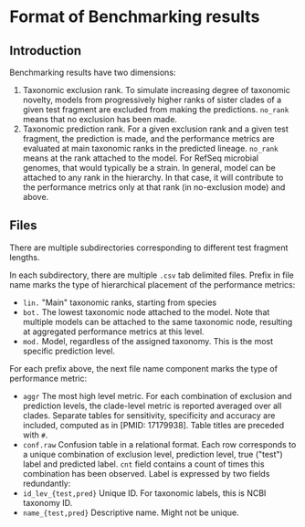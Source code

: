 Format of Benchmarking results
==============================
Introduction
------------
Benchmarking results have two dimensions:

1. Taxonomic exclusion rank. To simulate increasing degree of taxonomic 
   novelty, models from progressively higher ranks of sister clades of a 
   given test fragment are excluded from making the predictions. `no_rank` 
   means that no exclusion has been made.
2. Taxonomic prediction rank. For a given exclusion rank and a given test 
   fragment, the prediction is made, and the performance metrics are 
   evaluated at main taxonomic ranks in the predicted lineage. `no_rank` 
   means at the rank attached to the model. For RefSeq microbial genomes, 
   that would typically be a strain. In general, model can be attached to 
   any rank in the hierarchy. In that case, it will contribute to the 
   performance metrics only at that rank (in no-exclusion mode) and above.

Files
-----
There are multiple subdirectories corresponding to different test fragment 
lengths. 

In each subdirectory, there are multiple `.csv` tab delimited files. Prefix 
in file name marks the type of hierarchical placement of the performance 
metrics:

- `lin.`    "Main" taxonomic ranks, starting from species
- `bot.`    The lowest taxonomic node attached to the model. Note that 
  multiple models can be attached to the same taxonomic node, resulting at 
  aggregated performance metrics at this level.
- `mod.`    Model, regardless of the assigned taxonomy. This is the most 
  specific prediction level.

For each prefix above, the next file name component marks the type of 
performance metric:

 - `aggr`    The most high level metric. For each combination of exclusion 
   and prediction levels, the clade-level metric is reported averaged over 
   all clades. Separate tables for sensitivity, specificity and accuracy are 
   included, computed as in [PMID: 17179938]. Table titles are preceded with `#`.
 - `conf.raw`    Confusion table in a relational format. Each row corresponds 
   to a unique combination of exclusion level, prediction level, true ("test") 
   label and predicted label. `cnt` field contains a count of times this 
   combination has been observed. Label is expressed by two fields redundantly:
  - `id_lev_{test,pred}` Unique ID. For taxonomic labels, this is NCBI taxonomy 
    ID.
  - `name_{test,pred}`  Descriptive name. Might not be unique.

